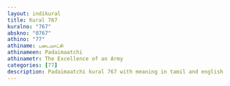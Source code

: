 ```yaml
---
layout: indikural
title: Kural 767
kuralno: "767"
abskno: "0767"
athino: "77"
athiname: படைமாட்சி
athinameen: Padaimaatchi
athinametr: The Excellence of an Army
categories: [77]
description: Padaimaatchi kural 767 with meaning in tamil and english 
---
```


